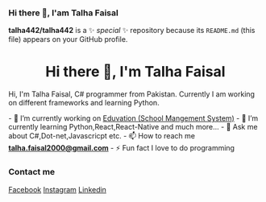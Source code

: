 ### Hi there 👋, I'am Talha Faisal


**talha442/talha442** is a ✨ _special_ ✨ repository because its `README.md` (this file) appears on your GitHub profile.

<h1 align="center">Hi there 👋, I'm Talha Faisal</h1>
<p>Hi, I'm Talha Faisal, C# programmer from Pakistan. Currently I am working on different frameworks and learning Python. </p>
- 🔭 I’m currently working on <a href="https://github.com/AashirKhan21/Eduvation-SMS-">Eduvation (School Mangement System)</a>
- 🌱 I’m currently learning Python,React,React-Native and much more...
- 💬 Ask me about C#,Dot-net,Javascricpt etc.
- 📫 How to reach me <strong><a href="mailto:talha.faisal2000@gmail.com">talha.faisal2000@gmail.com</a></strong>
- ⚡ Fun fact I love to do programming

<h3 align="left">Contact me</h3>
<p>
<a href="https://web.facebook.com/profile.php?id=100009426633452">Facebook</a>
<a href="https://www.instagram.com/talha.faisal2000/?hl=en">Instagram</a>
<a href="https://www.instagram.com/talha.faisal2000/?hl=en">Linkedin</a>
</p>


